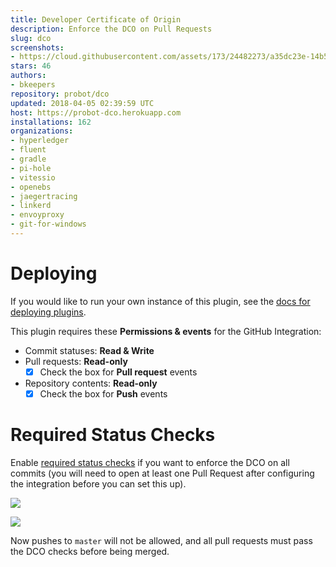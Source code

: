 ```yaml
---
title: Developer Certificate of Origin
description: Enforce the DCO on Pull Requests
slug: dco
screenshots:
- https://cloud.githubusercontent.com/assets/173/24482273/a35dc23e-14b5-11e7-9371-fd241873e2c3.png
stars: 46
authors:
- bkeepers
repository: probot/dco
updated: 2018-04-05 02:39:59 UTC
host: https://probot-dco.herokuapp.com
installations: 162
organizations:
- hyperledger
- fluent
- gradle
- pi-hole
- vitessio
- openebs
- jaegertracing
- linkerd
- envoyproxy
- git-for-windows
---
```


# Deploying

If you would like to run your own instance of this plugin, see the [docs for deploying plugins](https://github.com/probot/probot/blob/master/docs/deployment.md).

This plugin requires these **Permissions & events** for the GitHub Integration:

- Commit statuses: **Read & Write**
- Pull requests: **Read-only**
  - [x] Check the box for **Pull request** events
- Repository contents: **Read-only**
  - [x] Check the box for **Push** events

# Required Status Checks

Enable [required status checks](https://help.github.com/articles/about-required-status-checks/) if you want to enforce the DCO on all commits (you will need to open at least one Pull Request after configuring the integration before you can set this up).

![](https://cloud.githubusercontent.com/assets/173/24323001/7013b7c0-113c-11e7-8ef6-8f6cb7539f33.png)

![](https://cloud.githubusercontent.com/assets/173/24327690/5da657e4-119d-11e7-9f84-97d468db7b58.png)

Now pushes to `master` will not be allowed, and all pull requests must pass the DCO checks before being merged.
